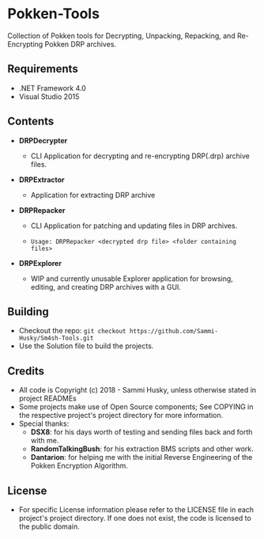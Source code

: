 # Pokken-Tools
Collection of Pokken tools for Decrypting, Unpacking, Repacking, and Re-Encrypting Pokken DRP archives.

## Requirements
- .NET Framework 4.0
- Visual Studio 2015

## Contents
- **DRPDecrypter**
  - CLI Application for decrypting and re-encrypting DRP(.drp) archive files.
  
- **DRPExtractor**
  - Application for extracting DRP archive
  
- **DRPRepacker**
  - CLI Application for patching and updating files in DRP archives.
   - ```
     Usage: DRPRepacker <decrypted drp file> <folder containing files>
     ```
- **DRPExplorer**
  - WIP and currently unusable Explorer application for browsing, editing, and creating DRP archives with a GUI.
  
## Building
  - Checkout the repo: `git checkout https://github.com/Sammi-Husky/Sm4sh-Tools.git`
  - Use the Solution file to build the projects.
  
## Credits 
  - All code is Copyright (c) 2018 - Sammi Husky, unless otherwise stated in project READMEs
  - Some projects make use of Open Source components; See COPYING in the respective project's project directory for more information.
  - Special thanks:
    - **DSX8**: for his days worth of testing and sending files back and forth with me.
    - **RandomTalkingBush**: for his extraction BMS scripts and other work.
    - **Dantarion**: for helping me with the initial Reverse Engineering of the Pokken Encryption Algorithm.
  
## License 
  - For specific License information please refer to the LICENSE file in each project's project directory. If one does not exist, the code is licensed to the public domain.
